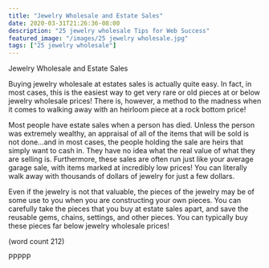 ```yaml
---
title: "Jewelry Wholesale and Estate Sales"
date: 2020-03-31T21:26:36-08:00
description: "25 jewelry wholesale Tips for Web Success"
featured_image: "/images/25 jewelry wholesale.jpg"
tags: ["25 jewelry wholesale"]
---
```


Jewelry Wholesale and Estate Sales

Buying jewelry wholesale at estates sales is 
actually quite easy. In fact, in most cases, this is 
the easiest way to get very rare or old pieces at or 
below jewelry wholesale prices! There is, however, 
a method to the madness when it comes to walking 
away with an heirloom piece at a rock bottom price!

Most people have estate sales when a person has 
died. Unless the person was extremely wealthy, an 
appraisal of all of the items that will be sold is not 
done…and in most cases, the people holding the 
sale are heirs that simply want to cash in. They 
have no idea what the real value of what they are 
selling is. Furthermore, these sales are often run 
just like your average garage sale, with items 
marked at incredibly low prices! You can literally 
walk away with thousands of dollars of jewelry for 
just a few dollars.

Even if the jewelry is not that valuable, the pieces 
of the jewelry may be of some use to you when you 
are constructing your own pieces. You can 
carefully take the pieces that you buy at estate 
sales apart, and save the reusable gems, chains, 
settings, and other pieces. You can typically buy 
these pieces far below jewelry wholesale prices!

(word count 212)

PPPPP

